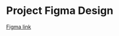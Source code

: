 # Project Figma Design

[Figma link](https://www.figma.com/file/YOwKy68QHwcMVJ2pupAJdg/Ecommerce-Order?node-id=0%3A1&mode=dev)
